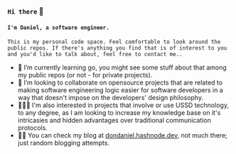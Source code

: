 

### ``Hi there`` 👋 
#### ``I'm Daniel, a software engineer.``

``This is my personal code space. Feel comfortable to look around the public repos. If there's anything you find that is of interest to you and you'd like to talk about, feel free to contact me..``

- 🌱 I’m currently learning go, you might see some stuff about that among my public repos (or not - for private projects).
- 👯 I’m looking to collaborate on opensource projects that are related to making software engineering logic easier for software developers in a way that doesn't impose on the developers' design philosophy.
- 👨🏾‍💻 I'm also interested in projects that involve or use USSD technology, to any degree, as I am looking to increase my knowledge base on it's intricasies and hidden advantages over traditional communication protocols.
- ✍🏽 You can check my blog at [dondaniel.hashnode.dev](https://dondaniel.hashnode.dev), not much there; just random blogging attempts.
